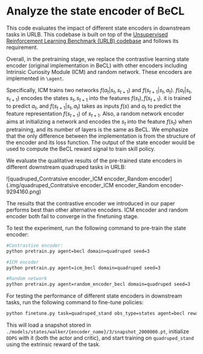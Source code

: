 # Analyze the state encoder of BeCL

This code evaluates the impact of different state encoders in downstream tasks in URLB. This codebase is built on top of the [Unsupervised Reinforcement Learning Benchmark (URLB) codebase](https://github.com/rll-research/url_benchmark) and follows its requirement. 

Overall, in the pretraining stage, we replace the contrastive learning state encoder (original implementation in BeCL) with other encoders including Intrinsic Curiosity Module (ICM) and random network. These encoders are implemented in `\agent`. 

Specifically, ICM trains two networks $f(a_t |s_t,s_{t+1})$  and $f(s_{t+1} | s_t, a_t)$.  $f(a_t |s_t,s_{t+1})$ encodes the states $s_t, s_{t+1}$ into the features $f(s_t),f(s_{t+1})$. it is trained to predict $a_t$,  and $f(s_{t+1} | s_t, a_t)$ takes as inputs $f(s)$ and $a_t$ to predict the feature representation $f(s_{t+1})$ of $s_{t+1}$.  Also, a random network encoder aims at initializing a network and encodes the $s_t$ into the feature $f(s_t)$ when pretraining, and its number of layers is the same as BeCL.  We emphasize that the only difference between the implementation is from the structure of the encoder and its loss function. The output of the state encoder would be used to compute the BeCL reward signal to train skill policy. 

We evaluate the qualitative results of the pre-trained state encoders in different downstream quadruped tasks in URLB: 

![quadruped_Contratsive encoder_ICM encoder_Random encoder](.img/quadruped_Contratsive encoder_ICM encoder_Random encoder-9294160.png)

The results that the contrastive encoder we introduced in our paper performs best than other alternative encoders. ICM encoder and random encoder both fail to converge in the finetuning stage. 

To test the experiment, run the following command to pre-train the state encoder:

``` sh
#Contrastive encoder:
python pretrain.py agent=becl domain=quadruped seed=3

#ICM encoder
python pretrain.py agent=icm_becl domain=quadruped seed=3

#Random network
python pretrain.py agent=random_encoder_becl domain=quadruped seed=3
```

For testing the performance of different state encoders in downstream tasks, run the following command to fine-tune policies:

```sh
python finetune.py task=quadruped_stand obs_type=states agent=becl reward_free=false seed=3 domain=walker snapshot_ts=2000000
```

This will load a snapshot stored in `./models/states/walker/{encoder_name}/3/snapshot_2000000.pt`, initialize `DDPG` with it (both the actor and critic),  and start training on `quadruped_stand` using the extrinsic reward of the task. 

